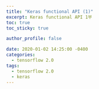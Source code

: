 ```yaml
---
title: "Keras functional API (1)"
excerpt: Keras functional API 1부
toc: true
toc_sticky: true

author_profile: false

date: 2020-01-02 14:25:00 -0400
categories: 
  - tensorflow 2.0
tags:
  - tensorflow 2.0
  - keras
---
```



<!--stackedit_data:
eyJoaXN0b3J5IjpbNTA0NTE5Mzg2XX0=
-->